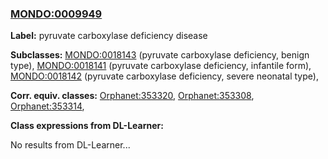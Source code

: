 
### [MONDO:0009949](http://purl.obolibrary.org/obo/MONDO_0009949)
**Label:** pyruvate carboxylase deficiency disease

**Subclasses:** [MONDO:0018143](http://purl.obolibrary.org/obo/MONDO_0018143) (pyruvate carboxylase deficiency, benign type), [MONDO:0018141](http://purl.obolibrary.org/obo/MONDO_0018141) (pyruvate carboxylase deficiency, infantile form), [MONDO:0018142](http://purl.obolibrary.org/obo/MONDO_0018142) (pyruvate carboxylase deficiency, severe neonatal type), 

**Corr. equiv. classes:** [Orphanet:353320](http://www.orpha.net/ORDO/Orphanet_353320), [Orphanet:353308](http://www.orpha.net/ORDO/Orphanet_353308), [Orphanet:353314](http://www.orpha.net/ORDO/Orphanet_353314), 

**Class expressions from DL-Learner:**

No results from DL-Learner...



